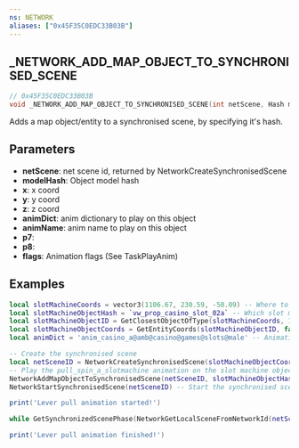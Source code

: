 ```yaml
---
ns: NETWORK
aliases: ["0x45F35C0EDC33B03B"]
---
```

## _NETWORK_ADD_MAP_OBJECT_TO_SYNCHRONISED_SCENE

```c
// 0x45F35C0EDC33B03B
void _NETWORK_ADD_MAP_OBJECT_TO_SYNCHRONISED_SCENE(int netScene, Hash modelHash, float x, float y, float z, cs_type(float) char* animDict, char* animName, float p7, float p8, int flags);
```

Adds a map object/entity to a synchronised scene, by specifying it's hash.

## Parameters
* **netScene**: net scene id, returned by NetworkCreateSynchronisedScene
* **modelHash**: Object model hash
* **x**: x coord
* **y**: y coord
* **z**: z coord
* **animDict**: anim dictionary to play on this object
* **animName**: anim name to play on this object
* **p7**:
* **p8**:
* **flags**: Animation flags (See TaskPlayAnim)

## Examples
```lua
local slotMachineCoords = vector3(1106.67, 230.59, -50.09) -- Where to look for the slot machine
local slotMachineObjectHash = `vw_prop_casino_slot_02a` -- Which slot machine to look for
local slotMachineObjectID = GetClosestObjectOfType(slotMachineCoords, 1.0, slotMachineObjectHash, false, false, false) -- ID of the found slot machine
local slotMachineObjectCoords = GetEntityCoords(slotMachineObjectID, false) -- Coords of the slot machine, this is where we'll create a synchronized scene
local animDict = 'anim_casino_a@amb@casino@games@slots@male' -- Animation dictionary to use

-- Create the synchronised scene
local netSceneID = NetworkCreateSynchronisedScene(slotMachineObjectCoords, 0.0, 0.0, GetEntityHeading(slotMachineObjectID), 2, true, false, 1.0, 0.0, 1.0)
-- Play the pull_spin_a_slotmachine animation on the slot machine object
NetworkAddMapObjectToSynchronisedScene(netSceneID, slotMachineObjectHash, slotMachineObjectCoords, animDict, 'pull_spin_a_slotmachine', 2.0, -1.5, 13)
NetworkStartSynchronisedScene(netSceneID) -- Start the synchronised scene

print('Lever pull animation started!')

while GetSynchronizedScenePhase(NetworkGetLocalSceneFromNetworkId(netSceneID)) < 1.0 do Wait(0) end -- Wait for the lever pull animation to finish

print('Lever pull animation finished!')
```

